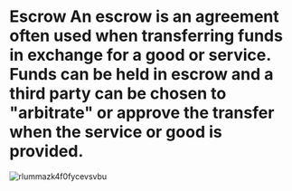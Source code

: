 # Escrow An escrow is an agreement often used when transferring funds in exchange for a good or service. Funds can be held in escrow and a third party can be chosen to "arbitrate" or approve the transfer when the service or good is provided.
![rlummazk4f0fycevsvbu](https://github.com/user-attachments/assets/37f7939c-36c3-4203-89e1-da8d08e4e521)
